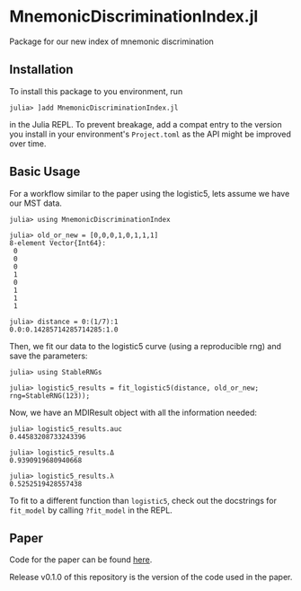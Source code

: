 MnemonicDiscriminationIndex.jl
======
Package for our new index of mnemonic discrimination

Installation
------------
To install this package to you environment, run
```julia-repl
julia> ]add MnemonicDiscriminationIndex.jl
```
in the Julia REPL. To prevent breakage, add a compat entry to the version you install in your environment's `Project.toml` as the API might be improved over time.

Basic Usage
-----------

For a workflow similar to the paper using the logistic5, lets assume we have our MST data.
```julia-repl
julia> using MnemonicDiscriminationIndex

julia> old_or_new = [0,0,0,1,0,1,1,1]
8-element Vector{Int64}:
 0
 0
 0
 1
 0
 1
 1
 1

julia> distance = 0:(1/7):1
0.0:0.14285714285714285:1.0
```

Then, we fit our data to the logistic5 curve (using a reproducible rng) and save the parameters:
```julia-repl
julia> using StableRNGs

julia> logistic5_results = fit_logistic5(distance, old_or_new; rng=StableRNG(123));
```

Now, we have an MDIResult object with all the information needed:
```julia-repl
julia> logistic5_results.auc
0.44583208733243396

julia> logistic5_results.Δ
0.9390919680940668

julia> logistic5_results.λ
0.5252519428557438
```

To fit to a different function than `logistic5`, check out the docstrings for `fit_model` by calling `?fit_model` in the REPL.

Paper
-----
Code for the paper can be found [here](https://github.com/cpsylab/New-MD-Measure-Code/).

Release v0.1.0 of this repository is the version of the code used in the paper.
